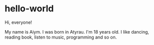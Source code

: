 # hello-world
Hi, everyone!

My name is Aiym. I was born in Atyrau. I'm 18 years  old.
I like dancing, reading book, listen to music, programming and so on.
